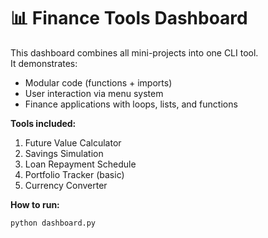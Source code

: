 
# 📊 Finance Tools Dashboard

This dashboard combines all mini-projects into one CLI tool.  
It demonstrates:
- Modular code (functions + imports)  
- User interaction via menu system  
- Finance applications with loops, lists, and functions  

**Tools included:**
1. Future Value Calculator  
2. Savings Simulation  
3. Loan Repayment Schedule  
4. Portfolio Tracker (basic)  
5. Currency Converter  

**How to run:**
```bash
python dashboard.py
